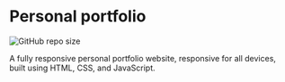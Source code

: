 # Personal portfolio

![GitHub repo size](https://img.shields.io/github/repo-size/Auth-R/Auth-R.github.io)

A fully responsive personal portfolio website, responsive for all devices, built using HTML, CSS, and JavaScript.
